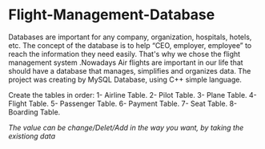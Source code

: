 # Flight-Management-Database

Databases are important for any company, organization, hospitals, hotels, etc. The concept of the database is to 
help “CEO, employer, employee” to reach the information they need easily. That's why we chose the flight 
management system .Nowadays Air flights are important in our life that should have a database that manages, 
simplifies and organizes data. The project was creating by MySQL Database, using C++ simple language.

Create the tables in order:
1- Airline Table.
2- Pilot Table.
3- Plane Table.
4- Flight Table.
5- Passenger Table.
6- Payment Table.
7- Seat Table.
8- Boarding Table.

*The value can be change/Delet/Add in the way you want, by taking the existiong data*
